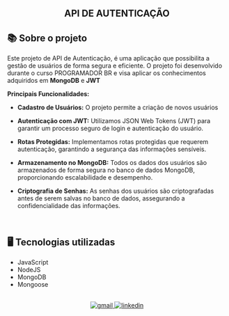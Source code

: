 <div align="center">

##  API DE AUTENTICAÇÃO

</div>

## 📚 Sobre o projeto 
 
Este projeto de API de Autenticação, é uma aplicação que possibilita a gestão de usuários de forma segura e eficiente. O projeto foi desenvolvido durante o curso PROGRAMADOR BR e visa aplicar os conhecimentos adquiridos em **MongoDB** e **JWT** 

**Principais Funcionalidades:**

* **Cadastro de Usuários:** O projeto permite a criação de novos usuários

* **Autenticação com JWT:** Utilizamos JSON Web Tokens (JWT) para garantir um processo seguro de login e autenticação do usuário.

* **Rotas Protegidas:** Implementamos rotas protegidas que requerem autenticação, garantindo a segurança das informações sensíveis.

* **Armazenamento no MongoDB:** Todos os dados dos usuários são armazenados de forma segura no banco de dados MongoDB, proporcionando escalabilidade e desempenho.

* **Criptografia de Senhas:** As senhas dos usuários são criptografadas antes de serem salvas no banco de dados, assegurando a confidencialidade das informações.


<br>

## 🖥️ Tecnologias utilizadas

* JavaScript
* NodeJS
* MongoDB
* Mongoose

<br>

<div align=center>

  <a href="mailto:gabril.dev@gmail.com" >
    <img src="https://img.shields.io/badge/gabril.dev@gmail.com-D14836?style=for-the-badge&logo=gmail&logoColor=white" alt="gmail">
  </a>
  
   <a href="https://www.linkedin.com/in/gabrielmorozini/">
    <img src="https://img.shields.io/badge/linkedin.com/in/gabrielmorozini/-0077B5?style=for-the-badge&logo=linkedin&logoColor=white" alt="linkedin">
  </a>    
</div>

